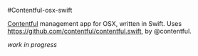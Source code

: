 #Contentful-osx-swift

[Contentful](http://www.contentful.com) management app for OSX, written in Swift.
Uses https://github.com/contentful/contentful.swift, by @contentful.

_work in progress_
